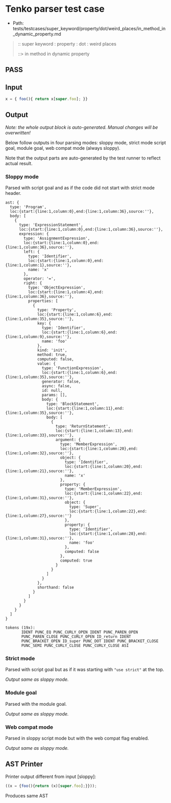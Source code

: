 # Tenko parser test case

- Path: tests/testcases/super_keyword/property/dot/weird_places/in_method_in_dynamic_property.md

> :: super keyword : property : dot : weird places
>
> ::> in method in dynamic property
## PASS

## Input

`````js
x = { foo(){ return x[super.foo]; }}
`````

## Output

_Note: the whole output block is auto-generated. Manual changes will be overwritten!_

Below follow outputs in four parsing modes: sloppy mode, strict mode script goal, module goal, web compat mode (always sloppy).

Note that the output parts are auto-generated by the test runner to reflect actual result.

### Sloppy mode

Parsed with script goal and as if the code did not start with strict mode header.

`````
ast: {
  type: 'Program',
  loc:{start:{line:1,column:0},end:{line:1,column:36},source:''},
  body: [
    {
      type: 'ExpressionStatement',
      loc:{start:{line:1,column:0},end:{line:1,column:36},source:''},
      expression: {
        type: 'AssignmentExpression',
        loc:{start:{line:1,column:0},end:{line:1,column:36},source:''},
        left: {
          type: 'Identifier',
          loc:{start:{line:1,column:0},end:{line:1,column:1},source:''},
          name: 'x'
        },
        operator: '=',
        right: {
          type: 'ObjectExpression',
          loc:{start:{line:1,column:4},end:{line:1,column:36},source:''},
          properties: [
            {
              type: 'Property',
              loc:{start:{line:1,column:6},end:{line:1,column:35},source:''},
              key: {
                type: 'Identifier',
                loc:{start:{line:1,column:6},end:{line:1,column:9},source:''},
                name: 'foo'
              },
              kind: 'init',
              method: true,
              computed: false,
              value: {
                type: 'FunctionExpression',
                loc:{start:{line:1,column:6},end:{line:1,column:35},source:''},
                generator: false,
                async: false,
                id: null,
                params: [],
                body: {
                  type: 'BlockStatement',
                  loc:{start:{line:1,column:11},end:{line:1,column:35},source:''},
                  body: [
                    {
                      type: 'ReturnStatement',
                      loc:{start:{line:1,column:13},end:{line:1,column:33},source:''},
                      argument: {
                        type: 'MemberExpression',
                        loc:{start:{line:1,column:20},end:{line:1,column:32},source:''},
                        object: {
                          type: 'Identifier',
                          loc:{start:{line:1,column:20},end:{line:1,column:21},source:''},
                          name: 'x'
                        },
                        property: {
                          type: 'MemberExpression',
                          loc:{start:{line:1,column:22},end:{line:1,column:31},source:''},
                          object: {
                            type: 'Super',
                            loc:{start:{line:1,column:22},end:{line:1,column:27},source:''}
                          },
                          property: {
                            type: 'Identifier',
                            loc:{start:{line:1,column:28},end:{line:1,column:31},source:''},
                            name: 'foo'
                          },
                          computed: false
                        },
                        computed: true
                      }
                    }
                  ]
                }
              },
              shorthand: false
            }
          ]
        }
      }
    }
  ]
}

tokens (19x):
       IDENT PUNC_EQ PUNC_CURLY_OPEN IDENT PUNC_PAREN_OPEN
       PUNC_PAREN_CLOSE PUNC_CURLY_OPEN ID_return IDENT
       PUNC_BRACKET_OPEN ID_super PUNC_DOT IDENT PUNC_BRACKET_CLOSE
       PUNC_SEMI PUNC_CURLY_CLOSE PUNC_CURLY_CLOSE ASI
`````

### Strict mode

Parsed with script goal but as if it was starting with `"use strict"` at the top.

_Output same as sloppy mode._

### Module goal

Parsed with the module goal.

_Output same as sloppy mode._

### Web compat mode

Parsed in sloppy script mode but with the web compat flag enabled.

_Output same as sloppy mode._

## AST Printer

Printer output different from input [sloppy]:

````js
((x = {foo(){return (x)[super.foo];}}));
````

Produces same AST
